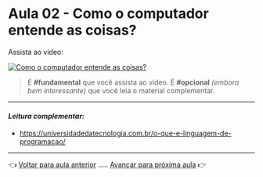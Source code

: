 # Aula 02 - Como o computador entende as coisas?

Assista ao vídeo:

[![Como o computador entende as coisas?](https://img.youtube.com/vi/RRyzdrL3AZw/0.jpg)](https://www.youtube.com/watch?v=RRyzdrL3AZw)


> É **#fundamental** que você assista ao vídeo. É **#opcional** _(embora bem interessante)_ que você leia o material complementar.

---

#### _Leitura complementar:_

* https://universidadedatecnologia.com.br/o-que-e-linguagem-de-programacao/

---

👈 [Voltar para aula anterior](../aula01/aula.md) ..... [Avançar para próxima aula](../aula03/aula.md) 👉